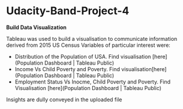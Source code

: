 # Udacity-Band-Project-4

**Build Data Visualization**

Tableau was used to  build  a visualisation to communicate  information derived from 2015 US Census
Variables  of particular interest were:
- Distribution of the Population of USA. Find visualisation [here](Population Dashboard | Tableau Public)
- Income Vs Child Poverty and Poverty. Find visualisation[here](Population Dashboard | Tableau Public)
- Employment Status Vs Inocme, Child Poverty and Poverty. Find Visualisation [here](Population Dashboard | Tableau Public)

Insights are dully conveyed in the uploaded file
